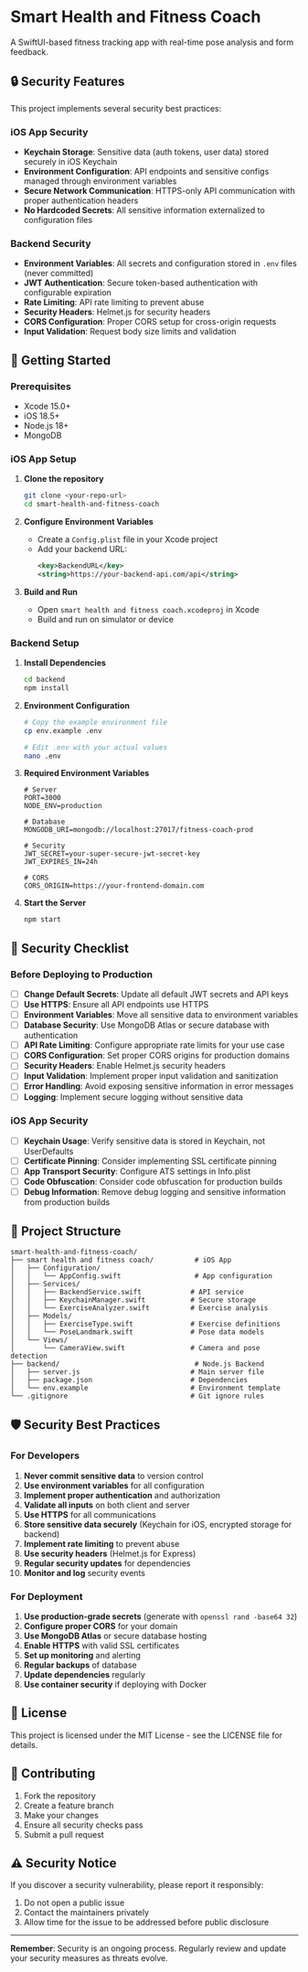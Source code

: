 # Smart Health and Fitness Coach

A SwiftUI-based fitness tracking app with real-time pose analysis and form feedback.

## 🔒 Security Features

This project implements several security best practices:

### iOS App Security
- **Keychain Storage**: Sensitive data (auth tokens, user data) stored securely in iOS Keychain
- **Environment Configuration**: API endpoints and sensitive configs managed through environment variables
- **Secure Network Communication**: HTTPS-only API communication with proper authentication headers
- **No Hardcoded Secrets**: All sensitive information externalized to configuration files

### Backend Security
- **Environment Variables**: All secrets and configuration stored in `.env` files (never committed)
- **JWT Authentication**: Secure token-based authentication with configurable expiration
- **Rate Limiting**: API rate limiting to prevent abuse
- **Security Headers**: Helmet.js for security headers
- **CORS Configuration**: Proper CORS setup for cross-origin requests
- **Input Validation**: Request body size limits and validation

## 🚀 Getting Started

### Prerequisites
- Xcode 15.0+
- iOS 18.5+
- Node.js 18+
- MongoDB

### iOS App Setup

1. **Clone the repository**
   ```bash
   git clone <your-repo-url>
   cd smart-health-and-fitness-coach
   ```

2. **Configure Environment Variables**
   - Create a `Config.plist` file in your Xcode project
   - Add your backend URL:
     ```xml
     <key>BackendURL</key>
     <string>https://your-backend-api.com/api</string>
     ```

3. **Build and Run**
   - Open `smart health and fitness coach.xcodeproj` in Xcode
   - Build and run on simulator or device

### Backend Setup

1. **Install Dependencies**
   ```bash
   cd backend
   npm install
   ```

2. **Environment Configuration**
   ```bash
   # Copy the example environment file
   cp env.example .env
   
   # Edit .env with your actual values
   nano .env
   ```

3. **Required Environment Variables**
   ```env
   # Server
   PORT=3000
   NODE_ENV=production
   
   # Database
   MONGODB_URI=mongodb://localhost:27017/fitness-coach-prod
   
   # Security
   JWT_SECRET=your-super-secure-jwt-secret-key
   JWT_EXPIRES_IN=24h
   
   # CORS
   CORS_ORIGIN=https://your-frontend-domain.com
   ```

4. **Start the Server**
   ```bash
   npm start
   ```

## 🔐 Security Checklist

### Before Deploying to Production

- [ ] **Change Default Secrets**: Update all default JWT secrets and API keys
- [ ] **Use HTTPS**: Ensure all API endpoints use HTTPS
- [ ] **Environment Variables**: Move all sensitive data to environment variables
- [ ] **Database Security**: Use MongoDB Atlas or secure database with authentication
- [ ] **API Rate Limiting**: Configure appropriate rate limits for your use case
- [ ] **CORS Configuration**: Set proper CORS origins for production domains
- [ ] **Security Headers**: Enable Helmet.js security headers
- [ ] **Input Validation**: Implement proper input validation and sanitization
- [ ] **Error Handling**: Avoid exposing sensitive information in error messages
- [ ] **Logging**: Implement secure logging without sensitive data

### iOS App Security

- [ ] **Keychain Usage**: Verify sensitive data is stored in Keychain, not UserDefaults
- [ ] **Certificate Pinning**: Consider implementing SSL certificate pinning
- [ ] **App Transport Security**: Configure ATS settings in Info.plist
- [ ] **Code Obfuscation**: Consider code obfuscation for production builds
- [ ] **Debug Information**: Remove debug logging and sensitive information from production builds

## 📁 Project Structure

```
smart-health-and-fitness-coach/
├── smart health and fitness coach/          # iOS App
│   ├── Configuration/
│   │   └── AppConfig.swift                  # App configuration
│   ├── Services/
│   │   ├── BackendService.swift            # API service
│   │   ├── KeychainManager.swift           # Secure storage
│   │   └── ExerciseAnalyzer.swift          # Exercise analysis
│   ├── Models/
│   │   ├── ExerciseType.swift              # Exercise definitions
│   │   └── PoseLandmark.swift              # Pose data models
│   └── Views/
│       └── CameraView.swift                # Camera and pose detection
├── backend/                                 # Node.js Backend
│   ├── server.js                           # Main server file
│   ├── package.json                        # Dependencies
│   └── env.example                         # Environment template
└── .gitignore                              # Git ignore rules
```

## 🛡️ Security Best Practices

### For Developers

1. **Never commit sensitive data** to version control
2. **Use environment variables** for all configuration
3. **Implement proper authentication** and authorization
4. **Validate all inputs** on both client and server
5. **Use HTTPS** for all communications
6. **Store sensitive data securely** (Keychain for iOS, encrypted storage for backend)
7. **Implement rate limiting** to prevent abuse
8. **Use security headers** (Helmet.js for Express)
9. **Regular security updates** for dependencies
10. **Monitor and log** security events

### For Deployment

1. **Use production-grade secrets** (generate with `openssl rand -base64 32`)
2. **Configure proper CORS** for your domain
3. **Use MongoDB Atlas** or secure database hosting
4. **Enable HTTPS** with valid SSL certificates
5. **Set up monitoring** and alerting
6. **Regular backups** of database
7. **Update dependencies** regularly
8. **Use container security** if deploying with Docker

## 📝 License

This project is licensed under the MIT License - see the LICENSE file for details.

## 🤝 Contributing

1. Fork the repository
2. Create a feature branch
3. Make your changes
4. Ensure all security checks pass
5. Submit a pull request

## ⚠️ Security Notice

If you discover a security vulnerability, please report it responsibly:
1. Do not open a public issue
2. Contact the maintainers privately
3. Allow time for the issue to be addressed before public disclosure

---

**Remember**: Security is an ongoing process. Regularly review and update your security measures as threats evolve.
